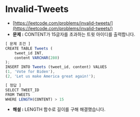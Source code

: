 # **Invalid-Tweets**

- [https://leetcode.com/problems/invalid-tweets/](https://leetcode.com/problems/invalid-tweets/)
- **문제 :** CONTENT가 15글자를 초과하는 트윗 아이디를 출력합니다.

```jsx
[ 문제 조건 ]
CREATE TABLE Tweets (
    tweet_id INT,
    content VARCHAR(280)
);
INSERT INTO Tweets (tweet_id, content) VALUES
(1, 'Vote for Biden'),
(2, 'Let us make America great again!');
```

```jsx
[ 정답 ]
SELECT TWEET_ID
FROM TWEETS
WHERE LENGTH(CONTENT) > 15
```

- **해설 :** LENGTH 함수로 길이를 구해 해결했습니다.
